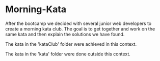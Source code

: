 # Morning-Kata
After the bootcamp we decided with several junior web developers to create a morning kata club. 
The goal is to get together and work on the same kata and then explain the solutions we have found. 

The kata in the 'kataClub' folder were achieved in this context. 

The kata in the 'kata' folder were done outside this context. 